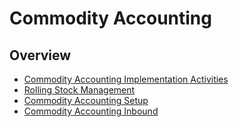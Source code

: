 ﻿# Commodity Accounting

## Overview

- [Commodity Accounting Implementation Activities](CommodityImplementationActivities.md)
- [Rolling Stock Management](Rolling_Stock_Management.md)
- [Commodity Accounting Setup](Commodity_Accounting_Setup.md)
- [Commodity Accounting Inbound](Commodity_Accounting_Inbound.md)


